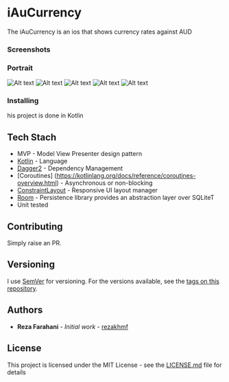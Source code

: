 # iAuCurrency

The iAuCurrency is an ios that shows currency rates against AUD

### Screenshots

### Portrait

![Alt text](screenshots/1.png?raw=true "Portrait")
![Alt text](screenshots/2.png?raw=true "Portrait")
![Alt text](screenshots/3.png?raw=true "Portrait")
![Alt text](screenshots/4.png?raw=true "Portrait")
![Alt text](screenshots/5.png?raw=true "Portrait")



### Installing

his project is done in Kotlin 



## Tech Stach
 * MVP - Model View Presenter design pattern
 * [Kotlin](https://kotlinlang.org/) - Language
 * [Dagger2](https://maven.apache.org/) - Dependency Management
 * [Coroutines] (https://kotlinlang.org/docs/reference/coroutines-overview.html) - Asynchronous or non-blocking
 * [ConstraintLayout](https://developer.android.com/training/constraint-layout/index.html) - Responsive UI layout manager
 * [Room](https://developer.android.com/jetpack/androidx/releases/room) - Persistence library provides an abstraction layer over SQLiteT
 * Unit tested


## Contributing

Simply raise an PR.

## Versioning

I use [SemVer](http://semver.org/) for versioning. For the versions available, see the [tags on this repository](https://github.com/your/project/tags). 

## Authors

* **Reza Farahani** - *Initial work* - [rezakhmf](https://github.com/rezakhmf)


## License

This project is licensed under the MIT License - see the [LICENSE.md](LICENSE.md) file for details
